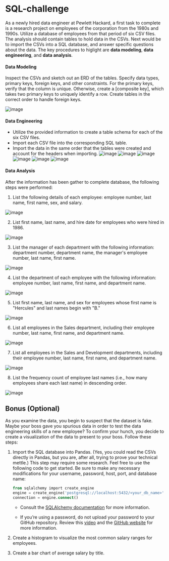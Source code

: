 # SQL-challenge

As a newly hired data engineer at Pewlett Hackard, a first task to complete is a research project on employees of the corporation from the 1980s and 1990s. Utilize a database of employees from that period of six CSV files. The analysis should contain tables to hold data in the CSVs. Next would be to import the CSVs into a SQL database, and answer specific questions about the data. The key procedures to higlight are **data modeling**, **data engineering**, and **data analysis**.

#### Data Modeling

Inspect the CSVs and sketch out an ERD of the tables. 
Specify data types, primary keys, foreign keys, and other constraints.
For the primary keys, verify that the column is unique. Otherwise, create a [composite key], which takes two primary keys to uniquely identify a row.
Create tables in the correct order to handle foreign keys.

![image](https://user-images.githubusercontent.com/99145651/168339591-c91d0d50-56d8-4704-ac1e-9d18f6d1bb03.png)

#### Data Engineering

- Utilize the provided information to create a table schema for each of the six CSV files. 
- Import each CSV file into the corresponding SQL table.
- Import the data in the same order that the tables were created and account for the headers when importing.
![image](https://user-images.githubusercontent.com/99145651/168341511-d514efbb-f730-4df0-bcad-287d9337454c.png)
![image](https://user-images.githubusercontent.com/99145651/168342568-dc93be29-e2c1-4346-825d-f85ed652160f.png)
![image](https://user-images.githubusercontent.com/99145651/168342826-c4b61a95-fbc3-46b7-b075-256f45543f52.png)
![image](https://user-images.githubusercontent.com/99145651/168342948-435a6697-c84e-4c93-b203-e788f5b0b8cb.png)
![image](https://user-images.githubusercontent.com/99145651/168343226-487a5244-d8cc-4891-aeba-f0220c6f17e9.png)
![image](https://user-images.githubusercontent.com/99145651/168343345-22ae1fae-2267-4d42-9ebf-ec2c69c1cb22.png)



#### Data Analysis

After the information has been gather to complete database, the following steps were performed:

1. List the following details of each employee: employee number, last name, first name, sex, and salary.

![image](https://user-images.githubusercontent.com/99145651/168344126-933c9b8a-a2ea-4d9f-b63d-c52ebf063d6b.png)


2. List first name, last name, and hire date for employees who were hired in 1986.

![image](https://user-images.githubusercontent.com/99145651/168344394-b2709718-eb92-4096-aec4-1de613c1cbf9.png)


3. List the manager of each department with the following information: department number, department name, the manager's employee number, last name, first name.

![image](https://user-images.githubusercontent.com/99145651/168344734-fd9aec18-024e-4ef0-a83a-31b29b65f67e.png)


4. List the department of each employee with the following information: employee number, last name, first name, and department name.

![image](https://user-images.githubusercontent.com/99145651/168344899-8aab2665-d7e4-43a7-ac31-0170c502fce6.png)


5. List first name, last name, and sex for employees whose first name is "Hercules" and last names begin with "B."

![image](https://user-images.githubusercontent.com/99145651/168345002-1befe4b2-71be-4401-9bc5-db1aa546c459.png)


6. List all employees in the Sales department, including their employee number, last name, first name, and department name.

![image](https://user-images.githubusercontent.com/99145651/168345239-2a16d06f-fe81-40a2-9a58-e37a8fd380ab.png)


7. List all employees in the Sales and Development departments, including their employee number, last name, first name, and department name.

![image](https://user-images.githubusercontent.com/99145651/168345403-83d74d8c-17d4-4bb2-90ae-f3c58b8d7604.png)


8. List the frequency count of employee last names (i.e., how many employees share each last name) in descending order.

![image](https://user-images.githubusercontent.com/99145651/168345603-ccd75a8f-9577-4efe-a2f7-3ba8ccd11ad6.png)


## Bonus (Optional)

As you examine the data, you begin to suspect that the dataset is fake. Maybe your boss gave you spurious data in order to test the data engineering skills of a new employee? To confirm your hunch, you decide to create a visualization of the data to present to your boss. Follow these steps:

1. Import the SQL database into Pandas. (Yes, you could read the CSVs directly in Pandas, but you are, after all, trying to prove your technical mettle.) This step may require some research. Feel free to use the following code to get started. Be sure to make any necessary modifications for your username, password, host, port, and database name:

   ```sql
   from sqlalchemy import create_engine
   engine = create_engine('postgresql://localhost:5432/<your_db_name>')
   connection = engine.connect()
   ```

   - Consult the [SQLAlchemy documentation](https://docs.sqlalchemy.org/en/latest/core/engines.html#postgresql) for more information.

   - If you’re using a password, do not upload your password to your GitHub repository. Review this [video](https://www.youtube.com/watch?v=2uaTPmNvH0I) and the [GitHub website](https://help.github.com/en/github/using-git/ignoring-files) for more information.

2. Create a histogram to visualize the most common salary ranges for employees.

3. Create a bar chart of average salary by title.
